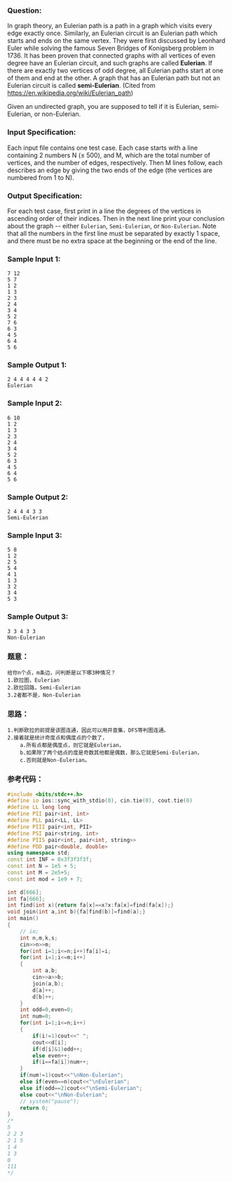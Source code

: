 ### Question:
In graph theory, an Eulerian path is a path in a graph which visits every edge exactly once. Similarly, an Eulerian circuit is an Eulerian path which starts and ends on the same vertex. They were first discussed by Leonhard Euler while solving the famous Seven Bridges of Konigsberg problem in 1736. It has been proven that connected graphs with all vertices of even degree have an Eulerian circuit, and such graphs are called **Eulerian**. If there are exactly two vertices of odd degree, all Eulerian paths start at one of them and end at the other. A graph that has an Eulerian path but not an Eulerian circuit is called **semi-Eulerian**. (Cited from https://en.wikipedia.org/wiki/Eulerian_path)

Given an undirected graph, you are supposed to tell if it is Eulerian, semi-Eulerian, or non-Eulerian.

### Input Specification:

Each input file contains one test case. Each case starts with a line containing 2 numbers N (≤ 500), and M, which are the total number of vertices, and the number of edges, respectively. Then M lines follow, each describes an edge by giving the two ends of the edge (the vertices are numbered from 1 to N).

### Output Specification:

For each test case, first print in a line the degrees of the vertices in ascending order of their indices. Then in the next line print your conclusion about the graph -- either `Eulerian`, `Semi-Eulerian`, or `Non-Eulerian`. Note that all the numbers in the first line must be separated by exactly 1 space, and there must be no extra space at the beginning or the end of the line.

### Sample Input 1:

```in
7 12
5 7
1 2
1 3
2 3
2 4
3 4
5 2
7 6
6 3
4 5
6 4
5 6
```

### Sample Output 1:

```out
2 4 4 4 4 4 2
Eulerian
```

### Sample Input 2:

```in
6 10
1 2
1 3
2 3
2 4
3 4
5 2
6 3
4 5
6 4
5 6
```

### Sample Output 2:

```out
2 4 4 4 3 3
Semi-Eulerian
```

### Sample Input 3:

```in
5 8
1 2
2 5
5 4
4 1
1 3
3 2
3 4
5 3
```

### Sample Output 3:

```out
3 3 4 3 3
Non-Eulerian
```

### 题意：
```in
给你n个点，m条边，问判断是以下哪3种情况？
1.欧拉图，Eulerian
2.欧拉回路，Semi-Eulerian
3.2者都不是，Non-Eulerian
```
### 思路：
```in
1.判断欧拉的前提是该图连通，因此可以用并查集，DFS等判图连通。
2.接着就是统计奇度点和偶度点的个数了，
	a.所有点都是偶度点，则它就是Eulerian，
	b.如果除了两个结点的度是奇数其他都是偶数，那么它就是Semi-Eulerian，
	c.否则就是Non-Eulerian。
```
### 参考代码：
```c++
#include <bits/stdc++.h>
#define io ios::sync_with_stdio(0), cin.tie(0), cout.tie(0)
#define LL long long
#define PII pair<int, int>
#define PLL pair<LL, LL>
#define PIII pair<int, PII>
#define PSI pair<string, int>
#define PIIS pair<int, pair<int, string>>
#define PDD pair<double, double>
using namespace std;
const int INF = 0x3f3f3f3f;
const int N = 1e5 + 5;
const int M = 2e5+5;
const int mod = 1e9 + 7;
 
int d[666];
int fa[666];
int find(int x){return fa[x]==x?x:fa[x]=find(fa[x]);}
void join(int a,int b){fa[find(b)]=find(a);}
int main()
{
	// io;
	int n,m,k,s;
	cin>>n>>m;
	for(int i=1;i<=n;i++)fa[i]=i;
	for(int i=1;i<=m;i++)
	{
		int a,b;
		cin>>a>>b;
		join(a,b);
		d[a]++;
		d[b]++;
	}
	int odd=0,even=0;
	int num=0;
	for(int i=1;i<=n;i++)
	{
		if(i!=1)cout<<" ";
		cout<<d[i];
		if(d[i]&1)odd++;
		else even++;
		if(i==fa[i])num++;
	}
	if(num!=1)cout<<"\nNon-Eulerian";
	else if(even==n)cout<<"\nEulerian";
	else if(odd==2)cout<<"\nSemi-Eulerian";
	else cout<<"\nNon-Eulerian";
	// system("pause");
	return 0;
}
/*
5
2 2 3
2 1 5
1 4
1 3
0
111
*/


```